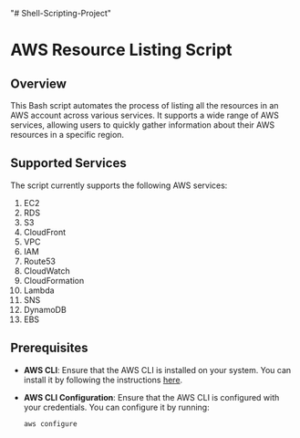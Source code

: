 "# Shell-Scripting-Project" 
# AWS Resource Listing Script

## Overview

This Bash script automates the process of listing all the resources in an AWS account across various services. It supports a wide range of AWS services, allowing users to quickly gather information about their AWS resources in a specific region.

## Supported Services

The script currently supports the following AWS services:

1. EC2
2. RDS
3. S3
4. CloudFront
5. VPC
6. IAM
7. Route53
8. CloudWatch
9. CloudFormation
10. Lambda
11. SNS
12. DynamoDB
13. EBS

## Prerequisites

- **AWS CLI**: Ensure that the AWS CLI is installed on your system. You can install it by following the instructions [here](https://docs.aws.amazon.com/cli/latest/userguide/install-cliv2.html).

- **AWS CLI Configuration**: Ensure that the AWS CLI is configured with your credentials. You can configure it by running:

  ```bash
  aws configure
